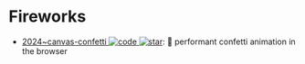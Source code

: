 # Fireworks

- [2024~canvas-confetti ![code](https://ng-tech.icu/assets/code.svg) ![star](https://img.shields.io/github/stars/catdad/canvas-confetti)](https://github.com/catdad/canvas-confetti): 🎉 performant confetti animation in the browser
